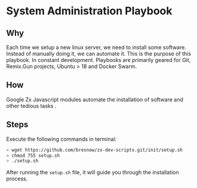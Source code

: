 # System Administration Playbook

## Why
Each time we setup a new linux server, we need to install some software. Instead of manually doing it, we can automate it. This is the purpose of this playbook. In constant development. Playbooks are primarily geared for Git, Remix.Gun projects, Ubuntu > 18 and Docker Swarm.

## How
Google Zx Javascript modules automate the installation of software and other tedious tasks .

## Steps
Execute the following commands in terminal:
```sh
> wget https://github.com/bresnow/zx-dev-scripts.git/init/setup.sh
> chmod 755 setup.sh
> ./setup.sh
```

After running the `setup.sh` file, it will guide you through the installation process.

